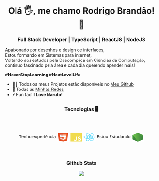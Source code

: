 

<h1 align="center">Olá 🖐, me chamo Rodrigo Brandão! 🚀</h1>
<h3 align="center">Full Stack Developer | TypeScript | ReactJS | NodeJS</h3>

<p align="left">
  Apaixonado por desenhos e design de interfaces,<br> Estou formando em Sistemas para internet,<br> Voltando aos estudos pela Descomplica em Ciências da Computação, continuo fascinado pela área e cada dia querendo apender mais!

  <strong>#NeverStopLearning #NextLevelLife</strong>
</p>

- 👨‍💻 Todos os meus Projetos estão disponíveis no [Meu Github](https://github.com/sirwhod)
- 🔗 Todas as [Minhas Redes](http://brandaotech.com/vcrodrigo.html)
- ⚡ Fun fact **I Love Naruto!**

<h3 align="center">Tecnologias 🖥</h3>

##

<div style="display: inline_block; border-rright: 1px solid #000" align="center"><br>

  <text align="left"> Tenho experiência</text>
  <img align="center" alt="HTML" height="30" width="40" src="https://raw.githubusercontent.com/devicons/devicon/master/icons/html5/html5-original.svg">
  <img align="center" alt="Js" height="30" width="40" src="https://raw.githubusercontent.com/devicons/devicon/master/icons/javascript/javascript-plain.svg">
   <img align="center" alt="React" height="30" width="40" src="https://raw.githubusercontent.com/devicons/devicon/master/icons/react/react-original.svg">
  <text align="left"> Estou Estudando</text>
  <img align="center" alt="Nodejs" height="30" width="40" src="https://raw.githubusercontent.com/devicons/devicon/master/icons/nodejs/nodejs-original.svg">
 

</div><br>

##
<div align="center">
  <h3 align="center">Github Stats</h3>
  
  <img height="180em" src="https://github-readme-stats.vercel.app/api/top-langs/?username=sirwhod&layout=compact&langs_count=7&theme=tokyonight"/>
</div>
